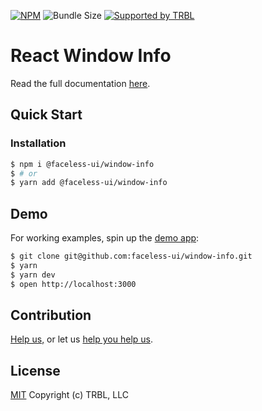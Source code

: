 [![NPM](https://img.shields.io/npm/v/@faceless-ui/window-info)](https://www.npmjs.com/@faceless-ui/window-info)
![Bundle Size](https://img.shields.io/bundlephobia/minzip/@faceless-ui/window-info?label=zipped)
[![Supported by TRBL](https://img.shields.io/badge/supported_by-TRBL-black)](https://github.com/trouble)

# React Window Info

Read the full documentation [here](https://faceless-ui.com/docs/window-info).

## Quick Start

### Installation

```bash
$ npm i @faceless-ui/window-info
$ # or
$ yarn add @faceless-ui/window-info
```

## Demo

For working examples, spin up the [demo app](./demo/App.demo.js):

```bash
$ git clone git@github.com:faceless-ui/window-info.git
$ yarn
$ yarn dev
$ open http://localhost:3000
```

## Contribution

[Help us,](https://github.com/faceless-ui/.github/blob/master/CONTRIBUTING.md) or let us [help you help us](https://github.com/faceless-ui/.github/blob/master/SUPPORT.md).

## License

[MIT](https://github.com/faceless-ui/window-info/blob/master/LICENSE) Copyright (c) TRBL, LLC
